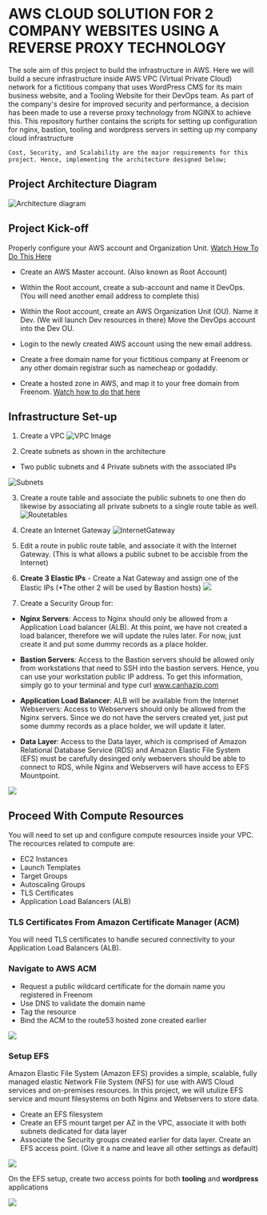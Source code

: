 # AWS CLOUD SOLUTION FOR 2 COMPANY WEBSITES USING A REVERSE PROXY TECHNOLOGY

The sole aim of this project to build the infrastructure in AWS. Here we will build a secure infrastructure inside AWS VPC (Virtual Private Cloud) network for a fictitious company that uses WordPress CMS for its main business website, and a Tooling Website for their DevOps team. As part of the company's desire for improved security and performance, a decision has been made to use a reverse proxy technology from NGINX to achieve this. This repository further contains the scripts for setting up configuration for nginx, bastion, tooling and wordpress servers in setting up my company cloud infrastructure


`Cost, Security, and Scalability are the major requirements for this project. Hence, implementing the architecture designed below;`

## Project Architecture Diagram

![Architecture diagram](/images/AWScloudup-Architecture.PNG)

## Project Kick-off

Properly configure your AWS account and Organization Unit. [Watch How To Do This Here](https://youtu.be/9PQYCc_20-Q)

- Create an AWS Master account. (Also known as Root Account)

- Within the Root account, create a sub-account and name it DevOps. (You will need another email address to complete this)

- Within the Root account, create an AWS Organization Unit (OU). Name it Dev. (We will launch Dev resources in there) Move the DevOps account into the Dev OU.

- Login to the newly created AWS account using the new email address.

- Create a free domain name for your fictitious company at Freenom or any other domain registrar such as namecheap or godaddy.

- Create a hosted zone in AWS, and map it to your free domain from Freenom. [Watch how to do that here](https://youtu.be/IjcHp94Hq8A)

## Infrastructure Set-up
1. Create a VPC
![VPC Image](/images/AWSCloudup-VPC.PNG)

2. Create subnets as shown in the architecture
  - Two public subnets and 4 Private subnets with the associated IPs
 
![Subnets](/images/AWScloudup-subnets.PNG)

3. Create a route table and associate the public subnets to one then do likewise by associating all private subnets to a single route table as well. 
![Routetables](/images/AWScloudup-Routetables.PNG)

4. Create an Internet Gateway
![InternetGateway](/images/AWScloudup-IGW.PNG)
 
5. Edit a route in public route table, and associate it with the Internet Gateway. (This is what allows a public subnet to be accisble from the Internet)

6. **Create 3 Elastic IPs** - Create a Nat Gateway and assign one of the Elastic IPs (*The other 2 will be used by Bastion hosts)
![](/images/AWScloudup-elasticIP.PNG)

7. Create a Security Group for:
- **Nginx Servers**: Access to Nginx should only be allowed from a Application Load balancer (ALB). At this point, we have not created a load balancer, therefore we will update the rules later. For now, just create it and put some dummy records as a place holder.

- **Bastion Servers**: Access to the Bastion servers should be allowed only from workstations that need to SSH into the bastion servers. Hence, you can use your workstation public IP address. To get this information, simply go to your terminal and type curl www.canhazip.com

- **Application Load Balancer**: ALB will be available from the Internet Webservers: Access to Webservers should only be allowed from the Nginx servers. Since we do not have the servers created yet, just put some dummy records as a place holder, we will update it later.

- **Data Layer**: Access to the Data layer, which is comprised of Amazon Relational Database Service (RDS) and Amazon Elastic File System (EFS) must be carefully desinged only webservers should be able to connect to RDS, while Nginx and Webservers will have access to EFS Mountpoint.

![](/images/AWScloudup-%20securityg.png)

## Proceed With Compute Resources
You will need to set up and configure compute resources inside your VPC. The recources related to compute are:

- EC2 Instances
- Launch Templates
- Target Groups
- Autoscaling Groups
- TLS Certificates
- Application Load Balancers (ALB)

### TLS Certificates From Amazon Certificate Manager (ACM)
You will need TLS certificates to handle secured connectivity to your Application Load Balancers (ALB).

### Navigate to AWS ACM
- Request a public wildcard certificate for the domain name you registered in Freenom
- Use DNS to validate the domain name
- Tag the resource
- Bind the ACM to the route53 hosted zone created earlier

![](/images/AWSCloudup%20-%20ACM.png)

### Setup EFS
Amazon Elastic File System (Amazon EFS) provides a simple, scalable, fully managed elastic Network File System (NFS) for use with AWS Cloud services and on-premises resources. In this project, we will utulize EFS service and mount filesystems on both Nginx and Webservers to store data.

- Create an EFS filesystem
- Create an EFS mount target per AZ in the VPC, associate it with both subnets dedicated for data layer
- Associate the Security groups created earlier for data layer. Create an EFS access point. (Give it a name and leave all other settings as default)

![](/images/AWScloudup%20-%20EFS.png)

On the EFS setup, create two access points for both **tooling** and **wordpress** applications

![](/images/AWSCloudup%20-%20accesspoint.png)
